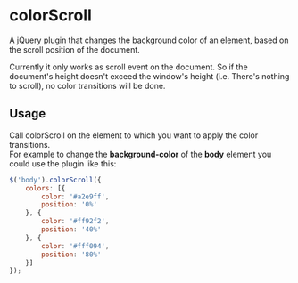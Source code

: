 colorScroll
===========

A jQuery plugin that changes the background color of an element, based on the scroll position of the document.  

Currently it only works as scroll event on the document. So if the document's height doesn't exceed the window's height 
(i.e. There's nothing to scroll), no color transitions will be done.

Usage
-----
Call colorScroll on the element to which you want to apply the color transitions.  
For example to change the **background-color** of the **body** element you could use the plugin like this:
```js
$('body').colorScroll({
    colors: [{
        color: '#a2e9ff',
        position: '0%'
    }, {
        color: '#ff92f2',
        position: '40%'
    }, {
        color: '#fff094',
        position: '80%'
    }]
});
```
